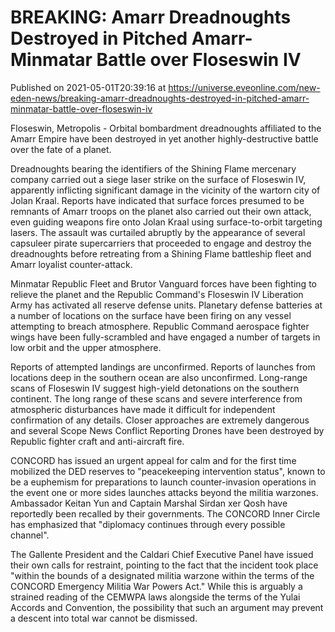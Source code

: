 # BREAKING: Amarr Dreadnoughts Destroyed in Pitched Amarr-Minmatar Battle over Floseswin IV
Published on 2021-05-01T20:39:16 at https://universe.eveonline.com/new-eden-news/breaking-amarr-dreadnoughts-destroyed-in-pitched-amarr-minmatar-battle-over-floseswin-iv

Floseswin, Metropolis - Orbital bombardment dreadnoughts affiliated to the Amarr Empire have been destroyed in yet another highly-destructive battle over the fate of a planet.

Dreadnoughts bearing the identifiers of the Shining Flame mercenary company carried out a siege laser strike on the surface of Floseswin IV, apparently inflicting significant damage in the vicinity of the wartorn city of Jolan Kraal. Reports have indicated that surface forces presumed to be remnants of Amarr troops on the planet also carried out their own attack, even guiding weapons fire onto Jolan Kraal using surface-to-orbit targeting lasers. The assault was curtailed abruptly by the appearance of several capsuleer pirate supercarriers that proceeded to engage and destroy the dreadnoughts before retreating from a Shining Flame battleship fleet and Amarr loyalist counter-attack.

Minmatar Republic Fleet and Brutor Vanguard forces have been fighting to relieve the planet and the Republic Command's Floseswin IV Liberation Army has activated all reserve defense units. Planetary defense batteries at a number of locations on the surface have been firing on any vessel attempting to breach atmosphere. Republic Command aerospace fighter wings have been fully-scrambled and have engaged a number of targets in low orbit and the upper atmosphere.

Reports of attempted landings are unconfirmed. Reports of launches from locations deep in the southern ocean are also unconfirmed. Long-range scans of Floseswin IV suggest high-yield detonations on the southern continent. The long range of these scans and severe interference from atmospheric disturbances have made it difficult for independent confirmation of any details. Closer approaches are extremely dangerous and several Scope News Conflict Reporting Drones have been destroyed by Republic fighter craft and anti-aircraft fire.

CONCORD has issued an urgent appeal for calm and for the first time mobilized the DED reserves to "peacekeeping intervention status", known to be a euphemism for preparations to launch counter-invasion operations in the event one or more sides launches attacks beyond the militia warzones. Ambassador Keitan Yun and Captain Marshal Sirdan xer Qosh have reportedly been recalled by their governments. The CONCORD Inner Circle has emphasized that "diplomacy continues through every possible channel".

The Gallente President and the Caldari Chief Executive Panel have issued their own calls for restraint, pointing to the fact that the incident took place "within the bounds of a designated militia warzone within the terms of the CONCORD Emergency Militia War Powers Act." While this is arguably a strained reading of the CEMWPA laws alongside the terms of the Yulai Accords and Convention, the possibility that such an argument may prevent a descent into total war cannot be dismissed.
